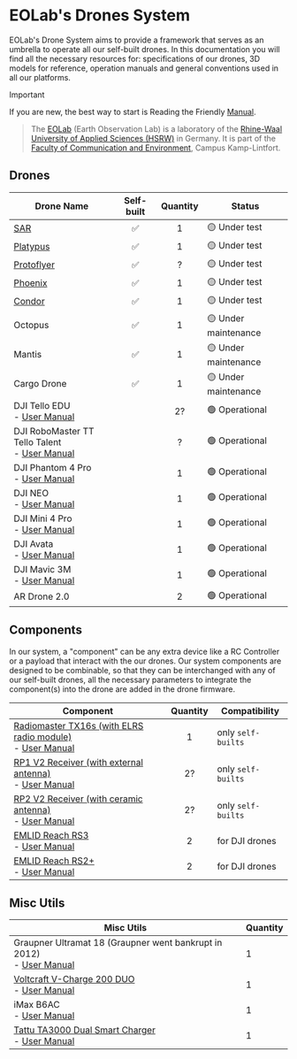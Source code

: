 # EOLab's Drones System

EOLab's Drone System aims to provide a framework that serves as an umbrella to operate all our self-built drones. In this documentation you will find all the necessary resources for: specifications of our drones, 3D models for reference, operation manuals and general conventions used in all our platforms.

> [!IMPORTANT]
> If you are new, the best way to start is Reading the Friendly [Manual](./common-operational-manual/README.md).

> The [EOLab](https://www.eolab.de/) (Earth Observation Lab) is a laboratory of the [Rhine-Waal University of Applied Sciences (HSRW)](https://www.hochschule-rhein-waal.de/de) in Germany. It is part of the [Faculty of Communication and Environment](https://www.hochschule-rhein-waal.de/de/fakultaeten/kommunikation-und-umwelt), Campus Kamp-Lintfort.

## Drones

| Drone Name                                                                                                                                       | Self-built | Quantity | Status               |
|--------------------------------------------------------------------------------------------------------------------------------------------------|:----------:|:--------:|----------------------|
| [SAR](./sar/README.md)                                                                                                                           | ✅         | 1        | 🟡 Under test |
| [Platypus](./platypus/README.md)                                                                                                                 | ✅         | 1        | 🟡 Under test |
| [Protoflyer](./protoflyer/README.md)                                                                                                             | ✅         | ?        | 🟡 Under test |
| [Phoenix](./phoenix/README.md)                                                                                                                   | ✅         | 1        | 🟡 Under test |
| [Condor](./condor/README.md)                                                                                                                     | ✅         | 1        | 🟡 Under test |
| Octopus                                                                                                                                          | ✅         | 1        | 🟡 Under maintenance |
| Mantis                                                                                                                                           | ✅         | 1        | 🟡 Under maintenance |
| Cargo Drone                                                                                                                                      | ✅         | 1        | 🟡 Under maintenance |
| DJI Tello EDU <br> - [User Manual](https://dl-cdn.ryzerobotics.com/downloads/Tello/Tello%20User%20Manual%20v1.4.pdf)                             |            | 2?       | 🟢 Operational       |
| DJI RoboMaster TT Tello Talent <br> - [User Manual](https://dl.djicdn.com/downloads/RoboMaster+TT/RoboMaster_TT_Tello_Talent_User_Manual_en.pdf) |            | ?        | 🟢 Operational       |
| DJI Phantom 4 Pro <br> - [User Manual](https://dl.djicdn.com/downloads/phantom_4_pro/Phantom+4+Pro+Pro+Plus+User+Manual+v1.0.pdf)                |            | 1        | 🟢 Operational       |
| DJI NEO <br> - [User Manual](https://dl.djicdn.com/downloads/neo/20240905/DJI_Neo_User_Manual_v1.0_en.pdf)                                       |            | 1        | 🟢 Operational       |
| DJI Mini 4 Pro <br> - [User Manual](https://dl.djicdn.com/downloads/DJI_Mini_4_Pro/DJI_Mini_4_Pro_User_Manual_EN.pdf)                            |            | 1        | 🟢 Operational       |
| DJI Avata <br> - [User Manual](https://www.foto.no/media/multicase/documents/dji/dji%20avata%20user%20manual%20v1.06.pdf)                        |            | 1        | 🟢 Operational       |
| DJI Mavic 3M <br> - [User Manual](https://dl.djicdn.com/downloads/DJI_Mavic_3_Enterprise/20221216/DJI_Mavic_3M_User_Manual-EN.pdf)               |            | 1        | 🟢 Operational       |
| AR Drone 2.0                                                                                                                                     |            | 2        | 🟢 Operational       |

## Components

In our system, a "component" can be any extra device like a RC Controller or a payload that interact with the our drones. Our system components are designed to be combinable, so that they can be interchanged with any of our self-built drones, all the necessary parameters to integrate the component(s) into the drone are added in the drone firmware.

| Component                                                                                                                                                                                                                           | Quantity | Compatibility      |
|-------------------------------------------------------------------------------------------------------------------------------------------------------------------------------------------------------------------------------------|:--------:|--------------------|
| [Radiomaster TX16s (with ELRS radio module)](https://www.radiomasterrc.com/products/tx16s-mark-ii-radio-controller?variant=45864311685351)<br> - [User Manual](https://cdn.shopify.com/s/files/1/0609/8324/7079/files/TX16S_1.pdf)  | 1        | only `self-builts` |
| [RP1 V2 Receiver (with external antenna)](https://www.radiomasterrc.com/products/rp1-expresslrs-2-4ghz-nano-receiver) <br> - [User Manual](https://cdn.shopify.com/s/files/1/0609/8324/7079/files/RP1_User_Manual.pdf?v=1722923320) | 2?       | only `self-builts`  |
| [RP2 V2 Receiver (with ceramic antenna)](https://www.radiomasterrc.com/products/rp2-expresslrs-2-4ghz-nano-receiver) <br> - [User Manual](https://cdn.shopify.com/s/files/1/0609/8324/7079/files/RP2_User_Manual.pdf?v=1722923303)  | 2?       | only `self-builts`  |
| [EMLID Reach RS3](https://emlid.com/reachrs3/)<br> - [User Manual](https://docs.emlid.com/reachrs3/) | 2 | for DJI drones |
| [EMLID Reach RS2+](https://emlid.com/reachrs2plus/)<br> - [User Manual](https://docs.emlid.com/reachrs2/) | 2 | for DJI drones |

## Misc Utils

| Misc Utils                                                                                                                                                                                                                                                                                                                                                                                                                          | Quantity |
|-------------------------------------------------------------------------------------------------------------------------------------------------------------------------------------------------------------------------------------------------------------------------------------------------------------------------------------------------------------------------------------------------------------------------------------|----------|
| Graupner Ultramat 18 (Graupner went bankrupt in 2012)<br> - [User Manual](https://www.manualslib.de/manual/51049/Graupner-Ultramat-18.html)                                                                                                                                                                                                                                                                                         | 1        |
| [Voltcraft V-Charge 200 DUO](https://www.conrad.de/de/p/voltcraft-v-charge-200-duo-modellbau-multifunktionsladegeraet-12-v-230-v-10-a-blei-nimh-nicd-lipo-liion-lihv-blei-1539603.html)<br> - [User Manual](https://asset.conrad.com/media10/add/160267/c1/-/en/001539603ML02/upute-za-rukovanje-1539603-voltcraft-v-charge-200-duo-visenamjenski-punjac-baterija-za-modele-12-v-230-v-10-a-olovni-nikalj-metal-hidridni-nikal.pdf) | 1        |
| iMax B6AC <br> - [User Manual](https://www.pololu.com/file/0j525/imaxb6acmanual.pdf)                                                                                                                                                                                                                                                                                                                                                | 1        |
| [Tattu TA3000 Dual Smart Charger](https://genstattu.com/tattu-dual-smart-charger-60a-3000w-for-6s-12s-14s-lipo-lihv-tattu-smart-battery/)<br> - [User Manual](https://genstattu.com/content/instock/TA3000.pdf?srsltid=AfmBOoqkx91cG-YnTiC2ZcBJFpmeLNBOX0O4IQl7vUg3wHW8a9Hnu5sL)                                                                                                                                                    | 1        |
